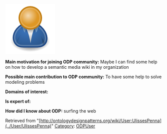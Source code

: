 [![Image:ODPUser.png](../images/a/a6/ODPUser.png)](../Image/ODPUser.png "Image:ODPUser.png")




  





__Main motivation for joining ODP community:__ Maybe I can find some help on how to develop a semantic media wiki in my organization


__Possible main contribution to ODP community:__ To have some help to solve modeling problems


__Domains of interest:__


  



__Is expert of:__


  

__How did I know about ODP:__ surfing the web






Retrieved from "[http://ontologydesignpatterns.org/wiki/User:UlissesPenna](../User/UlissesPenna)"
 [Category](http://ontologydesignpatterns.org/wiki/Special:Categories "Special:Categories"): [ODPUser](../Category/ODPUser "Category:ODPUser")